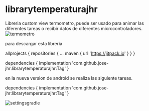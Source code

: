 # librarytemperaturajhr
Libreria custom view termometro, puede ser usado para animar las diferentes tareas o recibir datos de diferentes microcontroladores.
![termometro](https://user-images.githubusercontent.com/66834393/173481984-32a6618f-ed14-4f5d-b9e8-1dcfc92d07a8.png)

para descargar esta libreria 

allprojects {
		repositories {
			...
			maven { url 'https://jitpack.io' }
		}
	}
  
  dependencies {
	        implementation 'com.github.jose-jhr:librarytemperaturajhr:Tag'
	}
  
  en la nueva version de android se realiza las siguiente tareas.
  
  dependencies {
	        implementation 'com.github.jose-jhr:librarytemperaturajhr:Tag'
	}
  
  
  ![settingsgradle](https://user-images.githubusercontent.com/66834393/173482298-037dbbed-f8d1-4421-bdf0-9e38a53854fc.png)
